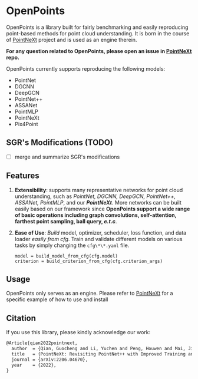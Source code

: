 # OpenPoints

OpenPoints is a library built for fairly benchmarking and easily reproducing point-based methods for point cloud understanding. It is born in the course of [PointNeXt](https://github.com/guochengqian/PointNeXt) project and is used as an engine therein.

**For any question related to OpenPoints, please open an issue in [PointNeXt](https://github.com/guochengqian/PointNeXt) repo.**

OpenPoints currently supports reproducing the following models:
- PointNet
- DGCNN
- DeepGCN
- PointNet++
- ASSANet
- PointMLP
- PointNeXt
- Pix4Point

## SGR's Modifications (TODO)
- [ ] merge and summarize SGR's modifications


## Features

1. **Extensibility**: supports many representative networks for point cloud understanding, such as *PointNet, DGCNN, DeepGCN, PointNet++, ASSANet, PointMLP*, and our ***PointNeXt***. More networks can be built easily based on our framework since **OpenPoints support a wide range of basic operations including graph convolutions, self-attention, farthest point sampling, ball query, *e.t.c***.

2. **Ease of Use**: *Build* model, optimizer, scheduler, loss function,  and data loader *easily from cfg*. Train and validate different models on various tasks by simply changing the `cfg\*\*.yaml` file. 

      ```
   model = build_model_from_cfg(cfg.model)
   criterion = build_criterion_from_cfg(cfg.criterion_args)
   ```



## Usage

OpenPoints only serves as an engine. Please refer to [PointNeXt](https://github.com/guochengqian/PointNeXt) for a specific example of how to use and install



## Citation

If you use this library, please kindly acknowledge our work:
```tex
@Article{qian2022pointnext,
  author  = {Qian, Guocheng and Li, Yuchen and Peng, Houwen and Mai, Jinjie and Hammoud, Hasan and Elhoseiny, Mohamed and Ghanem, Bernard},
  title   = {PointNeXt: Revisiting PointNet++ with Improved Training and Scaling Strategies},
  journal = {arXiv:2206.04670},
  year    = {2022},
}
```

